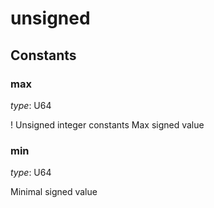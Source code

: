 
# unsigned


## Constants
### max

*type*: U64

! Unsigned integer constants
Max signed value

### min

*type*: U64

Minimal signed value
